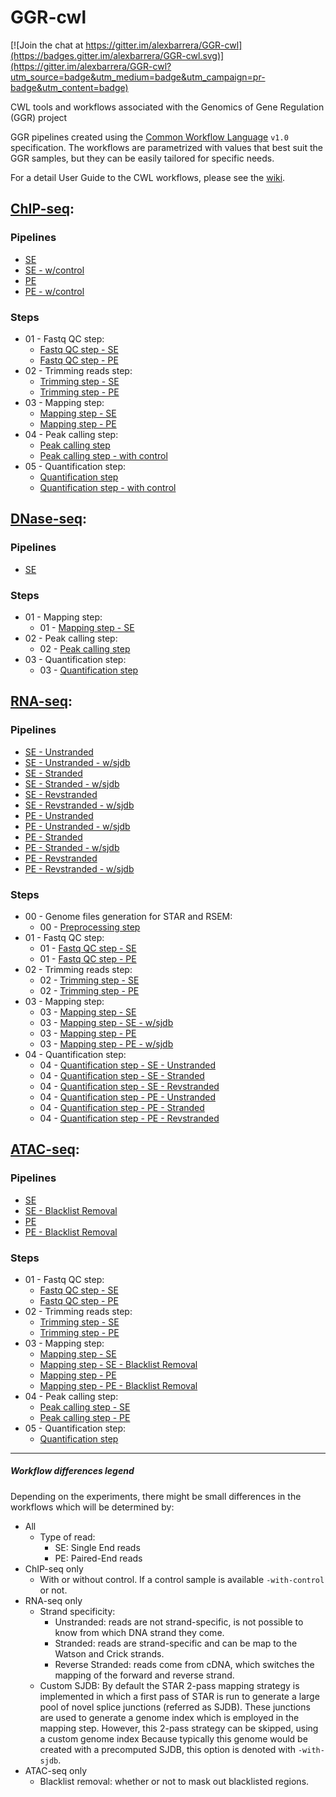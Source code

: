 # GGR-cwl

[![Join the chat at https://gitter.im/alexbarrera/GGR-cwl](https://badges.gitter.im/alexbarrera/GGR-cwl.svg)](https://gitter.im/alexbarrera/GGR-cwl?utm_source=badge&utm_medium=badge&utm_campaign=pr-badge&utm_content=badge)

CWL tools and workflows associated with the Genomics of Gene Regulation (GGR) project

GGR pipelines created using the [Common Workflow Language](http://www.commonwl.org/) `v1.0` specification. 
The workflows are parametrized with values that best suit the GGR samples, but they can be easily tailored for specific needs.

For a detail User Guide to the CWL workflows, please see the [wiki](https://github.com/Duke-GCB/GGR-cwl/wiki).

## [ChIP-seq](v1.0/ChIP-seq_pipeline):

### Pipelines
* [SE](v1.0/ChIP-seq_pipeline/pipeline-se.cwl)
* [SE - w/control](v1.0/ChIP-seq_pipeline/pipeline-se-with-control.cwl)
* [PE](v1.0/ChIP-seq_pipeline/pipeline-pe.cwl)
* [PE - w/control](v1.0/ChIP-seq_pipeline/pipeline-pe-with-control.cwl)

### Steps
* 01 - Fastq QC step:
    * [Fastq QC step - SE](v1.0/ChIP-seq_pipeline/01-qc-se.cwl)
    * [Fastq QC step - PE](v1.0/ChIP-seq_pipeline/01-qc-pe.cwl)
* 02 - Trimming reads step:
    * [Trimming step - SE](v1.0/ChIP-seq_pipeline/02-trim-se.cwl)
    * [Trimming step - PE](v1.0/ChIP-seq_pipeline/02-trim-pe.cwl)
* 03 - Mapping step:
    * [Mapping step - SE](v1.0/ChIP-seq_pipeline/03-map-se.cwl)
    * [Mapping step - PE](v1.0/ChIP-seq_pipeline/03-map-pe.cwl)
* 04 - Peak calling step:
    * [Peak calling step](v1.0/ChIP-seq_pipeline/04-peakcall.cwl)
    * [Peak calling step - with control](v1.0/ChIP-seq_pipeline/04-peakcall-with-control.cwl)
* 05 - Quantification step:
    * [Quantification step](v1.0/ChIP-seq_pipeline/05-quantification.cwl)
    * [Quantification step - with control](v1.0/ChIP-seq_pipeline/05-quantification-with-control.cwl)

## [DNase-seq](v1.0/DNase-seq_pipeline):

### Pipelines
* [SE](v1.0/DNase-seq_pipeline/pipeline-se.cwl)

### Steps
* 01 - Mapping step:
    * 01 - [Mapping step - SE](v1.0/DNase-seq_pipeline/01-map-se.cwl)
* 02 - Peak calling step:
    * 02 - [Peak calling step](v1.0/DNase-seq_pipeline/02-peakcall.cwl)
* 03 - Quantification step:
    * 03 - [Quantification step](v1.0/DNase-seq_pipeline/03-quantification.cwl)


## [RNA-seq](v1.0/RNA-seq_pipeline):

### Pipelines
* [SE - Unstranded](v1.0/RNA-seq_pipeline/pipeline-se-unstranded.cwl)
* [SE - Unstranded - w/sjdb](v1.0/RNA-seq_pipeline/pipeline-se-unstranded-with-sjdb.cwl)
* [SE - Stranded](v1.0/RNA-seq_pipeline/pipeline-se-stranded.cwl)
* [SE - Stranded - w/sjdb](v1.0/RNA-seq_pipeline/pipeline-se-stranded-with-sjdb.cwl)
* [SE - Revstranded](v1.0/RNA-seq_pipeline/pipeline-se-revstranded.cwl)
* [SE - Revstranded - w/sjdb](v1.0/RNA-seq_pipeline/pipeline-se-revstranded-with-sjdb.cwl)
* [PE - Unstranded](v1.0/RNA-seq_pipeline/pipeline-pe-unstranded.cwl)
* [PE - Unstranded - w/sjdb](v1.0/RNA-seq_pipeline/pipeline-pe-unstranded-with-sjdb.cwl)
* [PE - Stranded](v1.0/RNA-seq_pipeline/pipeline-pe-stranded.cwl)
* [PE - Stranded - w/sjdb](v1.0/RNA-seq_pipeline/pipeline-pe-stranded-with-sjdb.cwl)
* [PE - Revstranded](v1.0/RNA-seq_pipeline/pipeline-pe-revstranded.cwl)
* [PE - Revstranded - w/sjdb](v1.0/RNA-seq_pipeline/pipeline-pe-revstranded-with-sjdb.cwl)

### Steps
* 00 - Genome files generation for STAR and RSEM:
    * 00 - [Preprocessing step](v1.0/RNA-seq_pipeline/00-preprocessing.cwl)
* 01 - Fastq QC step:
    * 01 - [Fastq QC step - SE](v1.0/RNA-seq_pipeline/01-qc-se.cwl)
    * 01 - [Fastq QC step - PE](v1.0/RNA-seq_pipeline/01-qc-pe.cwl)
* 02 - Trimming reads step:
    * 02 - [Trimming step - SE](v1.0/RNA-seq_pipeline/02-trim-se.cwl)
    * 02 - [Trimming step - PE](v1.0/RNA-seq_pipeline/02-trim-pe.cwl)
* 03 - Mapping step:
    * 03 - [Mapping step - SE](v1.0/RNA-seq_pipeline/03-map-se.cwl)
    * 03 - [Mapping step - SE - w/sjdb](v1.0/RNA-seq_pipeline/03-map-se-with-sjdb.cwl)
    * 03 - [Mapping step - PE](v1.0/RNA-seq_pipeline/03-map-pe.cwl)
    * 03 - [Mapping step - PE - w/sjdb](v1.0/RNA-seq_pipeline/03-map-pe-with-sjdb.cwl)
* 04 - Quantification step:
    * 04 - [Quantification step - SE - Unstranded](v1.0/RNA-seq_pipeline/04-quantification-se-unstranded.cwl)
    * 04 - [Quantification step - SE - Stranded](v1.0/RNA-seq_pipeline/04-quantification-se-stranded.cwl)
    * 04 - [Quantification step - SE - Revstranded](v1.0/RNA-seq_pipeline/04-quantification-se-revstranded.cwl)
    * 04 - [Quantification step - PE - Unstranded](v1.0/RNA-seq_pipeline/04-quantification-pe-unstranded.cwl)
    * 04 - [Quantification step - PE - Stranded](v1.0/RNA-seq_pipeline/04-quantification-pe-stranded.cwl)
    * 04 - [Quantification step - PE - Revstranded](v1.0/RNA-seq_pipeline/04-quantification-pe-revstranded.cwl)

## [ATAC-seq](v1.0/ATAC-seq_pipeline):

### Pipelines
* [SE](v1.0/ATAC-seq_pipeline/pipeline-se.cwl)
* [SE - Blacklist Removal](v1.0/ATAC-seq_pipeline/pipeline-se-blacklist-removal.cwl)
* [PE](v1.0/ATAC-seq_pipeline/pipeline-pe.cwl)
* [PE - Blacklist Removal](v1.0/ATAC-seq_pipeline/pipeline-pe-blacklist-removal.cwl)

### Steps
* 01 - Fastq QC step:
    * [Fastq QC step - SE](v1.0/ATAC-seq_pipeline/01-qc-se.cwl)
    * [Fastq QC step - PE](v1.0/ATAC-seq_pipeline/01-qc-pe.cwl)
* 02 - Trimming reads step:
    * [Trimming step - SE](v1.0/ATAC-seq_pipeline/02-trim-se.cwl)
    * [Trimming step - PE](v1.0/ATAC-seq_pipeline/02-trim-pe.cwl)
* 03 - Mapping step:
    * [Mapping step - SE](v1.0/ATAC-seq_pipeline/03-map-se.cwl)
    * [Mapping step - SE - Blacklist Removal](v1.0/ATAC-seq_pipeline/03-map-se-blacklist-removal.cwl)
    * [Mapping step - PE](v1.0/ATAC-seq_pipeline/03-map-pe.cwl)
    * [Mapping step - PE - Blacklist Removal](v1.0/ATAC-seq_pipeline/03-map-pe-blacklist-removal.cwl)
* 04 - Peak calling step:
    * [Peak calling step - SE](v1.0/ATAC-seq_pipeline/04-peakcall-se.cwl)
    * [Peak calling step - PE](v1.0/ATAC-seq_pipeline/04-peakcall-pe.cwl)
* 05 - Quantification step:
    * [Quantification step](v1.0/ATAC-seq_pipeline/05-quantification.cwl)


----------------------------------------------------------------------------------------------------------
##### Workflow differences legend 
Depending on the experiments, there might be small differences in the workflows which will be determined by:

- All
    - Type of read:
        - SE: Single End reads
        - PE: Paired-End reads
- ChIP-seq only
    - With or without control. If a control sample is available `-with-control` or not.
- RNA-seq only
    - Strand specificity:
        - Unstranded: reads are not strand-specific, is not possible to know from which DNA strand they come.
        - Stranded: reads are strand-specific and can be map to the Watson and Crick strands. 
        - Reverse Stranded: reads come from cDNA, which switches the mapping of the forward and reverse strand. 
    - Custom SJDB: By default the STAR 2-pass mapping strategy is implemented in which a first pass of STAR is run to generate a large pool of novel splice junctions (referred as SJDB). These junctions are used to generate a genome index which is employed in the mapping step. However, this 2-pass strategy can be skipped, using a custom genome index Because typically this genome would be created with a precomputed SJDB, this option is denoted with `-with-sjdb`.
- ATAC-seq only
    - Blacklist removal: whether or not to mask out blacklisted regions.
